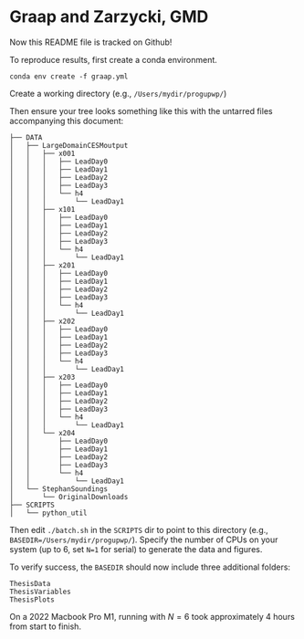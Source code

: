 # Graap and Zarzycki, GMD

Now this README file is tracked on Github!

To reproduce results, first create a conda environment.

```
conda env create -f graap.yml
```

Create a working directory (e.g., `/Users/mydir/progupwp/`)

Then ensure your tree looks something like this with the untarred files accompanying this document:

```
├── DATA
│   ├── LargeDomainCESMoutput
│   │   ├── x001
│   │   │   ├── LeadDay0
│   │   │   ├── LeadDay1
│   │   │   ├── LeadDay2
│   │   │   ├── LeadDay3
│   │   │   └── h4
│   │   │       └── LeadDay1
│   │   ├── x101
│   │   │   ├── LeadDay0
│   │   │   ├── LeadDay1
│   │   │   ├── LeadDay2
│   │   │   ├── LeadDay3
│   │   │   └── h4
│   │   │       └── LeadDay1
│   │   ├── x201
│   │   │   ├── LeadDay0
│   │   │   ├── LeadDay1
│   │   │   ├── LeadDay2
│   │   │   ├── LeadDay3
│   │   │   └── h4
│   │   │       └── LeadDay1
│   │   ├── x202
│   │   │   ├── LeadDay0
│   │   │   ├── LeadDay1
│   │   │   ├── LeadDay2
│   │   │   ├── LeadDay3
│   │   │   └── h4
│   │   │       └── LeadDay1
│   │   ├── x203
│   │   │   ├── LeadDay0
│   │   │   ├── LeadDay1
│   │   │   ├── LeadDay2
│   │   │   ├── LeadDay3
│   │   │   └── h4
│   │   │       └── LeadDay1
│   │   └── x204
│   │       ├── LeadDay0
│   │       ├── LeadDay1
│   │       ├── LeadDay2
│   │       ├── LeadDay3
│   │       └── h4
│   │           └── LeadDay1
│   └── StephanSoundings
│       └── OriginalDownloads
├── SCRIPTS
│   └── python_util
```

Then edit `./batch.sh` in the `SCRIPTS` dir to point to this directory (e.g., `BASEDIR=/Users/mydir/progupwp/`). Specify the number of CPUs on your system (up to 6, set `N=1` for serial) to generate the data and figures.

To verify success, the `BASEDIR` should now include three additional folders:

```
ThesisData
ThesisVariables
ThesisPlots
```

On a 2022 Macbook Pro M1, running with $N=6$ took approximately 4 hours from start to finish.

